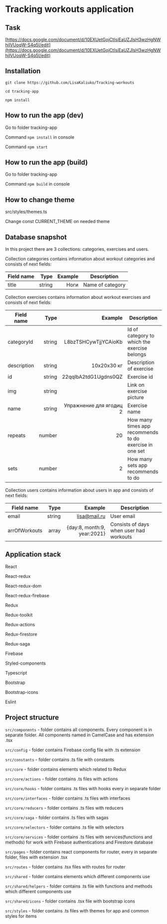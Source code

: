 # Tracking workouts application

## Task

[https://docs.google.com/document/d/10EXUetGojCtIsiEaUZJlsH3wzHgNWhjIVUoqW-S4q5I/edit](https://docs.google.com/document/d/10EXUetGojCtIsiEaUZJlsH3wzHgNWhjIVUoqW-S4q5I/edit)

## Installation

`git clone https://github.com/LisaKaliuko/Tracking-workouts`

`cd tracking-app`

`npm install`

## How to run the app (dev)

Go to folder tracking-app

Command `npm install` in console

Command `npm start`

## How to run the app (build)

Go to folder tracking-app

Command `npm build` in console

## How to change theme

src/styles/themes.ts

Change const CURRENT_THEME on needed theme

## Database snapshot

In this project there are 3 collections: categories, exercises and users.

Collection categories contains information about workout categories and consists of next fields:

| Field name |   Type | Example | Description      |
| ---------- | -----: | ------: | ---------------- |
| title      | string |    Ноги | Name of category |

Collection exercises contains information about workout exercises and consists of next fields:

| Field name  |   Type |                 Example | Description                                             |
| ----------- | -----: | ----------------------: | ------------------------------------------------------- |
| categoryId  | string |    L8bzTSHCywTjjYCAioKb | Id of category to which the exercise belongs            |
| description | string |             10x20x30 кг | Description of exercise                                 |
| id          | string |    22qqIbA2tdG1Ugdns0QZ | Exercise id                                             |
| img         | string |                         | Link on exercise picture                                |
| name        | string | Упражнение для ягодиц 2 | Exercise name                                           |
| repeats     | number |                      20 | How many times app recommends to do exercise in one set |
| sets        | number |                       2 | How many sets app recommends to do                      |

Collection users contains information about users in app and consists of next fields:

| Field name    |   Type |                     Example | Description                             |
| ------------- | -----: | --------------------------: | --------------------------------------- |
| email         | string |                lisa@mail.ru | User email                              |
| arrOfWorkouts |  array | {day:8, month:9, year:2021} | Consists of days when user had workouts |

## Application stack

React

React-redux

React-redux-dom

React-redux-firebase

Redux

Redux-toolkit

Redux-actions

Redux-firestore

Redux-saga

Firebase

Styled-components

Typescript

Bootstrap

Bootstrap-icons

Eslint

## Project structure

`src/components` - folder contains all components. Every component is in separate folder. All components named in CamelCase and has extension .tsx

`src/config` - folder contains Firebase config file with .ts extension

`src/constants` - folder contains .ts file with constants

`src/core` - folder contains elements which related to Redux

`src/core/actions` - folder contains .ts files with actions

`src/core/hooks` - folder contains .ts files with hooks every in separate folder

`src/core/interfaces` - folder contains .ts files with interfaces

`src/core/reducers` - folder contains .ts files with reducers

`src/core/saga` - folder contains .ts files with sagas

`src/core/selectors` - folder contains .ts file with selectors

`src/core/services` - folder contains .ts files with services(functions and methods) for work with Firebase authentications and Firestore database

`src/pages` - folder contains react components for router, every in separate folder, files with extension .tsx

`src/routes` - folder contains .tsx files with routes for router

`src/shared` - folder contains elements which different components use

`src/shared/helpers` - folder contains .ts file with functions and methods which different components use

`src/shared/icons` - folder contains .tsx file with bootstrap icons

`src/styles` - folder contains .ts files with themes for app and common styles for items

